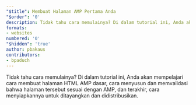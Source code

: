 ```yaml
---
"$title": Membuat Halaman AMP Pertama Anda
"$order": '0'
description: Tidak tahu cara memulainya? Di dalam tutorial ini, Anda akan mempelajari cara membuat halaman HTML AMP dasar, cara menyusun dan memvalidasi bahwa halaman tersebut sesuai dengan AMP, dan terakhir ....
formats:
- websites
numbered: '0'
"$hidden": 'true'
author: pbakaus
contributors:
- bpaduch
---
```


Tidak tahu cara memulainya? Di dalam tutorial ini, Anda akan mempelajari cara membuat halaman HTML AMP dasar, cara menyusun dan memvalidasi bahwa halaman tersebut sesuai dengan AMP, dan terakhir, cara menyiapkannya untuk ditayangkan dan didistribusikan.
